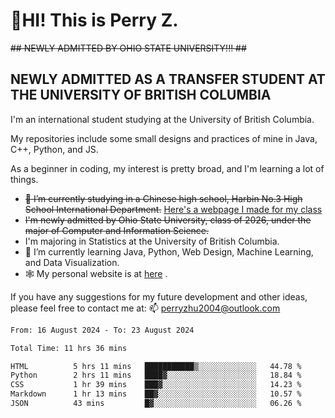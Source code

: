 # 🌄HI! This is Perry Z. <br> #
<s>## NEWLY ADMITTED BY OHIO STATE UNIVERSITY!!! ##</s>
## NEWLY ADMITTED AS A TRANSFER STUDENT AT THE UNIVERSITY OF BRITISH COLUMBIA ##
I'm an international student studying at the University of British Columbia. <br>

My repositories include some small designs and practices of mine in Java, C++, Python, and JS. <br>

As a beginner in coding, my interest is pretty broad, and I'm learning a lot of things. <br>
- <s>🔭 I’m currently studying in a Chinese high school, Harbin No.3 High School International Department.</s> [Here's a webpage I made for my class](https://perry2004.github.io/weirdos/)
- <s> I'm newly admitted by Ohio State University, class of 2026, under the major of Computer and Information Science. </s>
- I'm majoring in Statistics at the University of British Columbia. 
- 🌱 I’m currently learning Java, Python, Web Design, Machine Learning, and Data Visualization. 
- 🕸️ My personal website is at <a href="https://zhu-yp.cn">here</a> .  

If you have any suggestions for my future development and other ideas, please feel free to contact me at: 📫 [perryzhu2004@outlook.com](mailto:perryzhu2004@outlook.com)

<!--START_SECTION:waka-->

```txt
From: 16 August 2024 - To: 23 August 2024

Total Time: 11 hrs 36 mins

HTML          5 hrs 11 mins   ███████████▒░░░░░░░░░░░░░   44.78 %
Python        2 hrs 11 mins   ████▓░░░░░░░░░░░░░░░░░░░░   18.84 %
CSS           1 hr 39 mins    ███▓░░░░░░░░░░░░░░░░░░░░░   14.23 %
Markdown      1 hr 13 mins    ██▓░░░░░░░░░░░░░░░░░░░░░░   10.57 %
JSON          43 mins         █▓░░░░░░░░░░░░░░░░░░░░░░░   06.26 %
```

<!--END_SECTION:waka-->

